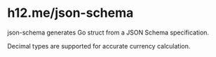 h12.me/json-schema
==================

json-schema generates Go struct from a JSON Schema specification.

Decimal types are supported for accurate currency calculation.
